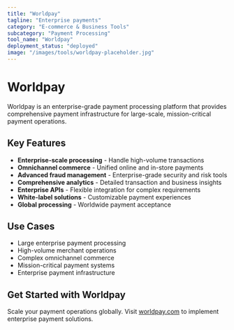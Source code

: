 ```yaml
---
title: "Worldpay"
tagline: "Enterprise payments"
category: "E-commerce & Business Tools"
subcategory: "Payment Processing"
tool_name: "Worldpay"
deployment_status: "deployed"
image: "/images/tools/worldpay-placeholder.jpg"
---
```


# Worldpay

Worldpay is an enterprise-grade payment processing platform that provides comprehensive payment infrastructure for large-scale, mission-critical payment operations.

## Key Features

- **Enterprise-scale processing** - Handle high-volume transactions
- **Omnichannel commerce** - Unified online and in-store payments
- **Advanced fraud management** - Enterprise-grade security and risk tools
- **Comprehensive analytics** - Detailed transaction and business insights
- **Enterprise APIs** - Flexible integration for complex requirements
- **White-label solutions** - Customizable payment experiences
- **Global processing** - Worldwide payment acceptance

## Use Cases

- Large enterprise payment processing
- High-volume merchant operations
- Complex omnichannel commerce
- Mission-critical payment systems
- Enterprise payment infrastructure

## Get Started with Worldpay

Scale your payment operations globally. Visit [worldpay.com](https://www.worldpay.com) to implement enterprise payment solutions.